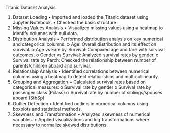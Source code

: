 Titanic Dataset Analysis
1. Dataset Loading
•	Imported and loaded the Titanic dataset using Jupyter Notebook.
•	Checked the basic structure
2. Missing Values Analysis
•	Visualized missing values using a heatmap to identify columns with null data.
3. Distribution Analysis
•	Performed distribution analysis on key numerical and categorical columns:
o	Age: Overall distribution and its effect on survival.
o	Age vs Fare by Survival: Compared age and fare with survival outcomes.
o	Gender vs Survival: Analyzed survival rates by gender.
o	Survival rate by Parch: Checked the relationship between number of parents/children aboard and survival.
4. Relationship Analysis
•	Identified correlations between numerical columns using a heatmap to detect relationships and multicollinearity.
5. Grouping and Aggregation
•	Calculated survival rates based on categorical measures:
o	Survival rate by gender
o	Survival rate by passenger class (Pclass)
o	Survival rate by number of siblings/spouses aboard (SibSp)
6. Outlier Detection
•	Identified outliers in numerical columns using boxplots and statistical methods.
7. Skewness and Transformation
•	Analyzed skewness of numerical variables.
•	Applied visualizations and log transformations where necessary to normalize skewed distributions.

